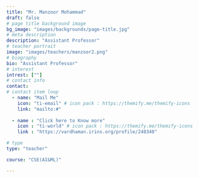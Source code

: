 ```yaml
---
title: "Mr. Manzoor Mohammad"
draft: false
# page title background image
bg_image: "images/backgrounds/page-title.jpg"
# meta description
description: "Assistant Professor"
# teacher portrait
image: "images/teachers/manzoor2.png"
# biography
bio: "Assistant Professor"
# interest
intrest: [""]
# contact info
contact:
# contact item loop
  - name: "Mail Me"
    icon: "ti-email" # icon pack : https://themify.me/themify-icons
    link: "mailto:#"
    
  - name : "Click here to Know more"
    icon : "ti-world" # icon pack : https://themify.me/themify-icons
    link : "https://vardhaman.irins.org/profile/240348"

# type
type: "teacher"

course: "CSE(AI&ML)"

---
```



